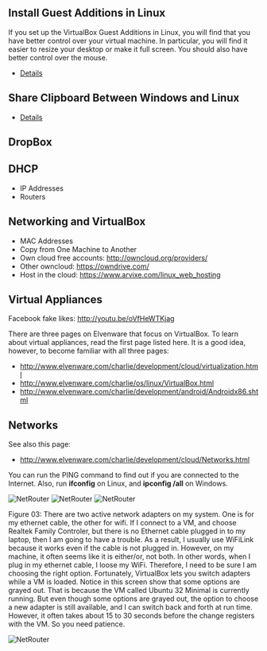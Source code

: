 

Install Guest Additions in Linux
--------------------------------

If you set up the VirtualBox Guest Additions in Linux, you will find
that you have better control over your virtual machine. In particular,
you will find it easier to resize your desktop or make it full screen.
You should also have better control over the mouse.

- [Details](http://elvenware.com/charlie/os/linux/VirtualBox.html#guest)

Share Clipboard Between Windows and Linux
-----------------------------------------

- [Details](http://elvenware.com/charlie/os/linux/VirtualBox.html#shareClipboard)


DropBox
-------

DHCP
----

-   IP Addresses
-   Routers

Networking and VirtualBox
-------------------------

-   MAC Addresses
-   Copy from One Machine to Another
-   Own cloud free accounts: <http://owncloud.org/providers/>
-   Other owncloud: <https://owndrive.com/>
-   Host in the cloud: <https://www.arvixe.com/linux_web_hosting>


Virtual Appliances
------------------

Facebook fake likes: <http://youtu.be/oVfHeWTKjag>


There are three pages on Elvenware that focus on VirtualBox. To learn about
virtual appliances, read the first page listed here. It is a good idea, however,
to become familiar with all three pages:

-   <http://www.elvenware.com/charlie/development/cloud/virtualization.html>
-   <http://www.elvenware.com/charlie/os/linux/VirtualBox.html>
-   <http://www.elvenware.com/charlie/development/android/Androidx86.shtml>

Networks
--------

See also this page:

-   <http://www.elvenware.com/charlie/development/cloud/Networks.html>

You can run the PING command to find out if you are connected to the Internet.
Also, run **ifconfig** on Linux, and **ipconfig /all** on Windows.

![NetRouter](http://elvenware.com/charlie/development/cloud/images/NetRouter01.png)
![NetRouter](http://elvenware.com/charlie/development/cloud/images/NetRouter02.png)
![NetRouter](http://elvenware.com/charlie/development/cloud/images/NetRouter03.png)


Figure 03: There are two active network adapters on my system. One is for my
ethernet cable, the other for wifi. If I connect to a VM, and choose Realtek
Family Controler, but there is no Ethernet cable plugged in to my laptop, then I
am going to have a trouble. As a result, I usually use WiFiLink because it works
even if the cable is not plugged in. However, on my machine, it often seems like
it is either/or, not both. In other words, when I plug in my ethernet cable, I
loose my WiFi. Therefore, I need to be sure I am choosing the right option.
Fortunately, VirtualBox lets you switch adapters while a VM is loaded. Notice in
this screen show that some options are grayed out. That is because the VM called
Ubuntu 32 Minimal is currently running. But even though some options are grayed
out, the option to choose a new adapter is still available, and I can switch
back and forth at run time. However, it often takes about 15 to 30 seconds
before the change registers with the VM. So you need patience.

![NetRouter](http://elvenware.com/charlie/development/cloud/images/NetRouter04.png)
